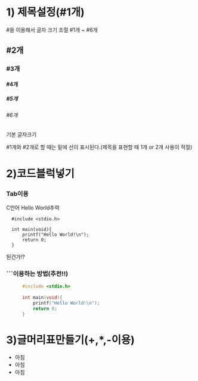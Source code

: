 # 1) 제목설정(#1개)
#을 이용해서 글자 크기 조절 #1개 ~ #6개
## #2개
### #3개
#### #4개
##### #5개
###### #6개
기본 글자크기

#1개와 #2개로 할 때는 밑에 선이 표시된다.(제목을 표현할 때 1개 or 2개 사용이 적절)

# 2)코드블럭넣기

### Tab이용
C언어 Hello World추력

      #include <stdio.h>
      
      int main(void){
          printf("Hello World!\n");
          return 0;
      }

된건가!?

### ```이용하는 방법(추천!!)

``` C
      #include <stdio.h>
      
      int main(void){
          printf("Hello World!\n");
          return 0;
      }
```


# 3)글머리표만들기(+,*,-이용)
+ 아침
 + 아침
  + 아침
